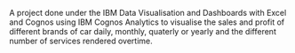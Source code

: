 A project done under the IBM Data Visualisation and Dashboards with Excel and Cognos using IBM Cognos Analytics to visualise the sales and profit of different brands of car daily, monthly, quaterly or yearly and the different number of services rendered overtime.
